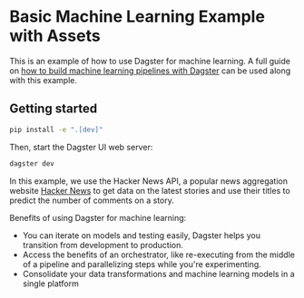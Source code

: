 # Basic Machine Learning Example with Assets

This is an example of how to use Dagster for machine learning. A full guide on [how to build machine learning pipelines with Dagster](https://docs.dagster.io/guides/dagster/ml-pipeline) can be used along with this example. 

## Getting started

```bash
pip install -e ".[dev]"
```

Then, start the Dagster UI web server:

```bash
dagster dev
```

In this example, we use the Hacker News API, a popular news aggregation website [Hacker News](https://news.ycombinator.com/) to get data on the latest stories and use their titles to predict the number of comments on a story. 

Benefits of using Dagster for machine learning:
- You can iterate on models and testing easily, Dagster helps you transition from development to production.
- Access the benefits of an orchestrator, like re-executing from the middle of a pipeline and parallelizing steps while you're experimenting.
- Consolidate your data transformations and machine learning models in a single platform